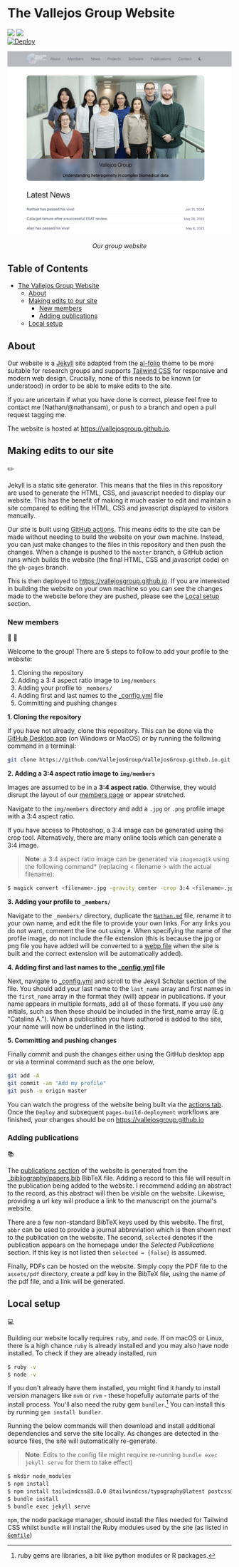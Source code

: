 # The Vallejos Group Website 

![](https://img.shields.io/badge/Jekyll-CC0000?style=for-the-badge&logo=Jekyll&logoColor=white)
![](https://img.shields.io/badge/Tailwind_CSS-38B2AC?style=for-the-badge&logo=tailwind-css&logoColor=white)
<br>
[![Deploy](https://github.com/VallejosGroup/VallejosGroup.github.io/actions/workflows/deploy.yml/badge.svg)](https://github.com/VallejosGroup/VallejosGroup.github.io/actions/workflows/deploy.yml)

![screenshot.png](screenshot.png)

<p align = "center"> <em> Our group website </em> </p> 

 <h2>Table of Contents </h2>

- [The Vallejos Group Website](#the-vallejos-group-website)
  - [About](#about)
  - [Making edits to our site](#making-edits-to-our-site)
    - [New members](#new-members)
    - [Adding publications](#adding-publications)
  - [Local setup](#local-setup)

## About

Our website is a [Jekyll](https://jekyllrb.com) site adapted from the
[al-folio](https://github.com/alshedivat/al-folio) theme to be more suitable for
research groups and supports [Tailwind CSS](https://tailwindcss.com) for
responsive and modern web design. Crucially, none of this needs to be known (or
understood) in order to be able to make edits to the site. 

If you are uncertain if what you have done is correct, please feel free to
contact me (Nathan/@nathansam), or push to a branch and open a pull request
tagging me.

The website is hosted at https://vallejosgroup.github.io.

## Making edits to our site 
:pencil2:

Jekyll is a static site generator. This means that the files in this repository
are used to generate the HTML, CSS, and javascript needed to display our
website. This has the benefit of making it much easier to edit and maintain a
site compared to editing the HTML, CSS and javascript displayed to visitors
manually.  

Our site is built using [GitHub actions]((https://github.com/features/actions)).
This means edits to the site can be made without needing to build the website on
your own machine. Instead, you can just make changes to the files in this
repository and then push the changes. When a change is pushed to the `master`
branch, a GitHub action runs which builds the website (the final HTML, CSS and
javascript code) on the `gh-pages` branch. 

This is then deployed to https://vallejosgroup.github.io. If you are interested
in building the website on your own machine so you can see the changes made to
the website before they are pushed, please see the [Local setup](#local-setup)
section.

### New members
:woman: :man:

Welcome to the group! There are 5 steps to follow to add your profile
to the website:

1. Cloning the repository
2. Adding a 3:4 aspect ratio image to `img/members`
3. Adding your profile to `_members/`
4. Adding first and last names to the [_config.yml](_config.yml) file
5. Committing and pushing changes


**1. Cloning  the repository** 

If you have not already, clone this repository. This can be done via the
[GitHub Desktop app](https://desktop.github.com) (on Windows or MacOS) or by
running the following command in a terminal:

```bash
git clone https://github.com/VallejosGroup/VallejosGroup.github.io.git
```

**2. Adding a 3:4 aspect ratio image to `img/members`**

Images are assumed to be in a **3:4 aspect ratio**. Otherwise, they would disrupt
the layout of our [members page](https://vallejosgroup.github.io./people/) or
appear stretched.

Navigate to the `img/members` directory and add a `.jpg` or `.png` profile
image with a 3:4 aspect ratio.

If you have access to Photoshop, a 3:4 image can be generated using the crop
tool. Alternatively, there are many online tools which can generate a 3:4 image.

>  **Note**: a 3:4 aspect ratio image can be generated via `imagemagik` using
> the following command* (replacing < filename > with the  actual filename):

```bash
$ magick convert <filename>.jpg -gravity center -crop 3:4 <filename>.jpg
```

**3. Adding your profile to `_members/`**

Navigate to the `_members/` directory, duplicate the
[`Nathan.md`](_members/Nathan.md) file, rename it to your own name, and edit
the file to provide your own links. For any links you do not want,
comment the line out using `#`. When specifying the name of the profile image,
do not include the file extension (this is because the jpg or png file you have
added will be converted to a
[webp file](https://developers.google.com/speed/webp) when the site is built and
the correct extension will be automatically added).

**4. Adding first and last names to the [_config.yml](_config.yml) file**

Next, navigate to [_config.yml](_config.yml) and scroll to the Jekyll Scholar
section of the file. You should add your last name to the `last_name` array and
first names in the `first_name` array in the format they (will) appear
in publications. If your name appears in multiple formats, add all of these
formats. If you use any initials, such as then these should be
included in the first_name array (E.g "Catalina A."). When a publication you
have authored is added to the site, your name will now be underlined in the
listing.  

**5. Committing and pushing changes**

Finally commit and push the changes either using the GitHub desktop app or via
a terminal command such as the one below,

```bash
git add -A
git commit -am "Add my profile"
git push -u origin master
```

You can watch the progress of the website
being built via the [actions tab](https://github.com/VallejosGroup/VallejosGroup.github.io/actions).
Once the `Deploy` and subsequent `pages-build-deployment` workflows are
finished, your changes should be on https://vallejosgroup.github.io

### Adding publications
:books:

The [publications section](https://vallejosgroup.github.io/publications/) of the
website is generated from the [_bibliography/papers.bib](_bibliography/papers.bib)
BibTeX file. Adding a record to this file will result in the publication
being added to the website. I recommend adding an abstract to the record, as this
abstract will then be visible on the website. Likewise, providing a url key will
produce a link to the manuscript on the journal's website. 

There are a few non-standard BibTeX keys used by this website. The first, `abbr`
can be used to provide a journal abbreviation which is then shown next to the
publication on the website. The second, `selected` denotes if the publication
appears on the homepage under the *Selected Publications* section. If this key
is not listed then `selected = {false}` is assumed. 

Finally, PDFs can be hosted on the website. Simply copy the PDF file to the 
`assets/pdf` directory, create a pdf key in the BibTeX file, using the name of
the pdf file, and a link will be generated.  

## Local setup
:computer:

Building our website locally requires `ruby`, and `node`. If on macOS or Linux,
there is a high chance `ruby` is already installed and you may also have node
installed. To check if they are already installed, run 

``` bash 
$ ruby -v
$ node -v
``` 

If you don't already have them installed, you might find it handy to install
version managers like `nvm` or `rvm` - these hopefully automate parts of the
install process. You'll also need the ruby gem `bundler`.[^1] You can install
this by running `gem install bundler`.

Running the below commands will then download and install additional
dependencies and serve the site locally. As changes are detected in the
source files, the site will automatically re-generate.

>  **Note**: Edits to the config file might require re-running
> `bundle exec jekyll serve` for them to take effect) 


```bash
$ mkdir node_modules
$ npm install
$ npm install tailwindcss@3.0.0 @tailwindcss/typography@latest postcss@latest postcss-scss@latest autoprefixer@latest cssnano@latest
$ bundle install
$ bundle exec jekyll serve
```

`npm`,  the node package manager, should install the files needed for Tailwind CSS
whilst `bundle` will install the Ruby modules used by the site (as
listed in [`Gemfile`](Gemfile))


[^1]: ruby gems are libraries, a bit like python modules or R packages.
